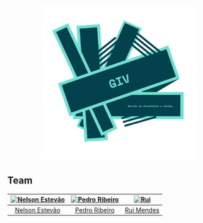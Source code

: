 [nelson]: https://github.com/nelsonmestevao
[nelson-pic]: https://github.com/nelsonmestevao.png?size=120
[pedro]: https://github.com/pedroribeiro22
[pedro-pic]: https://github.com/pedroribeiro22.png?size=120
[rui]: https://github.com/ruimendes29
[rui-pic]: https://github.com/ruimendes29.png?size=120

<div align="center">
    <img src="img/logo_transparent.png" alt="giv" width="350px">
</div>

## Team

[![Nelson Estevão][nelson-pic]][nelson] | [![Pedro Ribeiro][pedro-pic]][pedro] | [![Rui][rui-pic]][rui]
:---: | :---: | :---:
[Nelson Estevão][nelson] | [Pedro Ribeiro][pedro] | [Rui Mendes][rui]
